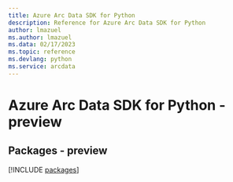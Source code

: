 ```yaml
---
title: Azure Arc Data SDK for Python
description: Reference for Azure Arc Data SDK for Python
author: lmazuel
ms.author: lmazuel
ms.data: 02/17/2023
ms.topic: reference
ms.devlang: python
ms.service: arcdata
---
```

# Azure Arc Data SDK for Python - preview
## Packages - preview
[!INCLUDE [packages](arc-data-index.md)]